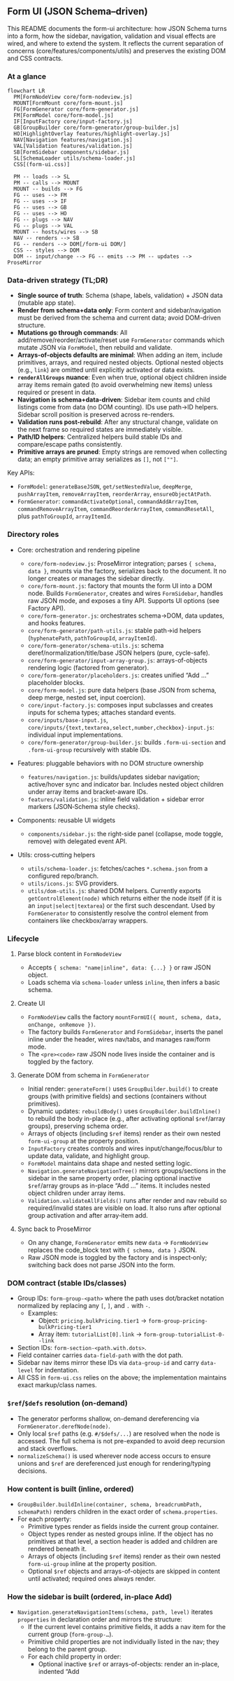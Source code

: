 ## Form UI (JSON Schema–driven)

This README documents the form-ui architecture: how JSON Schema turns into a form, how the sidebar, navigation, validation and visual effects are wired, and where to extend the system. It reflects the current separation of concerns (core/features/components/utils) and preserves the existing DOM and CSS contracts.

### At a glance

```mermaid
flowchart LR
  PM[FormNodeView core/form-nodeview.js]
  MOUNT[FormMount core/form-mount.js]
  FG[FormGenerator core/form-generator.js]
  FM[FormModel core/form-model.js]
  IF[InputFactory core/input-factory.js]
  GB[GroupBuilder core/form-generator/group-builder.js]
  HO[HighlightOverlay features/highlight-overlay.js]
  NAV[Navigation features/navigation.js]
  VAL[Validation features/validation.js]
  SB[FormSidebar components/sidebar.js]
  SL[SchemaLoader utils/schema-loader.js]
  CSS[(form-ui.css)]

  PM -- loads --> SL
  PM -- calls --> MOUNT
  MOUNT -- builds --> FG
  FG -- uses --> FM
  FG -- uses --> IF
  FG -- uses --> GB
  FG -- uses --> HO
  FG -- plugs --> NAV
  FG -- plugs --> VAL
  MOUNT -- hosts/wires --> SB
  NAV -- renders --> SB
  FG -- renders --> DOM[/form-ui DOM/]
  CSS -- styles --> DOM
  DOM -- input/change --> FG -- emits --> PM -- updates --> ProseMirror
```

### Data-driven strategy (TL;DR)

- **Single source of truth**: Schema (shape, labels, validation) + JSON data (mutable app state).
- **Render from schema+data only**: Form content and sidebar/navigation must be derived from the schema and current data; avoid DOM-driven structure.
- **Mutations go through commands**: All add/remove/reorder/activate/reset use `FormGenerator` commands which mutate JSON via `FormModel`, then rebuild and validate.
- **Arrays-of-objects defaults are minimal**: When adding an item, include primitives, arrays, and required nested objects. Optional nested objects (e.g., `link`) are omitted until explicitly activated or data exists.
- **`renderAllGroups` nuance**: Even when true, optional object children inside array items remain gated (to avoid overwhelming new items) unless required or present in data.
- **Navigation is schema+data-driven**: Sidebar item counts and child listings come from data (no DOM counting). IDs use path→ID helpers. Sidebar scroll position is preserved across re-renders.
- **Validation runs post-rebuild**: After any structural change, validate on the next frame so required states are immediately visible.
- **Path/ID helpers**: Centralized helpers build stable IDs and compare/escape paths consistently.
- **Primitive arrays are pruned**: Empty strings are removed when collecting data; an empty primitive array serializes as `[]`, not `[""]`.

Key APIs:
- `FormModel`: `generateBaseJSON`, `get/setNestedValue`, `deepMerge`, `pushArrayItem`, `removeArrayItem`, `reorderArray`, `ensureObjectAtPath`.
- `FormGenerator`: `commandActivateOptional`, `commandAddArrayItem`, `commandRemoveArrayItem`, `commandReorderArrayItem`, `commandResetAll`, plus `pathToGroupId`, `arrayItemId`.

### Directory roles

- Core: orchestration and rendering pipeline
  - `core/form-nodeview.js`: ProseMirror integration; parses `{ schema, data }`, mounts via the factory, serializes back to the document. It no longer creates or manages the sidebar directly.
  - `core/form-mount.js`: factory that mounts the form UI into a DOM node. Builds `FormGenerator`, creates and wires `FormSidebar`, handles raw JSON mode, and exposes a tiny API. Supports UI options (see Factory API).
  - `core/form-generator.js`: orchestrates schema→DOM, data updates, and hooks features.
  - `core/form-generator/path-utils.js`: stable path→id helpers (`hyphenatePath`, `pathToGroupId`, `arrayItemId`).
  - `core/form-generator/schema-utils.js`: schema deref/normalization/title/base JSON helpers (pure, cycle-safe).
  - `core/form-generator/input-array-group.js`: arrays-of-objects rendering logic (factored from generator).
  - `core/form-generator/placeholders.js`: creates unified “Add …” placeholder blocks.
  - `core/form-model.js`: pure data helpers (base JSON from schema, deep merge, nested set, input coercion).
  - `core/input-factory.js`: composes input subclasses and creates inputs for schema types; attaches standard events.
  - `core/inputs/base-input.js`, `core/inputs/{text,textarea,select,number,checkbox}-input.js`: individual input implementations.
  - `core/form-generator/group-builder.js`: builds `.form-ui-section` and `.form-ui-group` recursively with stable IDs.

- Features: pluggable behaviors with no DOM structure ownership
  - `features/navigation.js`: builds/updates sidebar navigation; active/hover sync and indicator bar. Includes nested object children under array items and bracket-aware IDs.
  - `features/validation.js`: inline field validation + sidebar error markers (JSON‑Schema style checks).

- Components: reusable UI widgets
  - `components/sidebar.js`: the right-side panel (collapse, mode toggle, remove) with delegated event API.

- Utils: cross‑cutting helpers
  - `utils/schema-loader.js`: fetches/caches `*.schema.json` from a configured repo/branch.
  - `utils/icons.js`: SVG providers.
  - `utils/dom-utils.js`: shared DOM helpers. Currently exports `getControlElement(node)` which returns either the node itself (if it is an `input|select|textarea`) or the first such descendant. Used by `FormGenerator` to consistently resolve the control element from containers like checkbox/array wrappers.

### Lifecycle

1) Parse block content in `FormNodeView`
   - Accepts `{ schema: "name|inline", data: {...} }` or raw JSON object.
   - Loads schema via `schema-loader` unless `inline`, then infers a basic schema.

2) Create UI
   - `FormNodeView` calls the factory `mountFormUI({ mount, schema, data, onChange, onRemove })`.
   - The factory builds `FormGenerator` and `FormSidebar`, inserts the panel inline under the header, wires nav/tabs, and manages raw/form mode.
   - The `<pre><code>` raw JSON node lives inside the container and is toggled by the factory.

3) Generate DOM from schema in `FormGenerator`
   - Initial render: `generateForm()` uses `GroupBuilder.build()` to create groups (with primitive fields) and sections (containers without primitives).
   - Dynamic updates: `rebuildBody()` uses `GroupBuilder.buildInline()` to rebuild the body in-place (e.g., after activating optional `$ref`/array groups), preserving schema order.
   - Arrays of objects (including `$ref` items) render as their own nested `form-ui-group` at the property position.
   - `InputFactory` creates controls and wires input/change/focus/blur to update data, validate, and highlight group.
   - `FormModel` maintains data shape and nested setting logic.
   - `Navigation.generateNavigationTree()` mirrors groups/sections in the sidebar in the same property order, placing optional inactive `$ref`/array groups as in-place “Add …” items. It includes nested object children under array items.
   - `Validation.validateAllFields()` runs after render and nav rebuild so required/invalid states are visible on load. It also runs after optional group activation and after array‑item add.

4) Sync back to ProseMirror
   - On any change, `FormGenerator` emits new `data` → `FormNodeView` replaces the code_block text with `{ schema, data }` JSON.
   - Raw JSON mode is toggled by the factory and is inspect‑only; switching back does not parse JSON into the form.

### DOM contract (stable IDs/classes)

- Group IDs: `form-group-<path>` where the path uses dot/bracket notation normalized by replacing any `[`, `]`, and `.` with `-`.
  - Examples:
    - Object: `pricing.bulkPricing.tier1` → `form-group-pricing-bulkPricing-tier1`
    - Array item: `tutorialList[0].link` → `form-group-tutorialList-0--link`
- Section IDs: `form-section-<path.with.dots>`.
- Field container carries `data-field-path` with the dot path.
- Sidebar nav items mirror these IDs via `data-group-id` and carry `data-level` for indentation.
- All CSS in `form-ui.css` relies on the above; the implementation maintains exact markup/class names.

### `$ref`/`$defs` resolution (on-demand)

- The generator performs shallow, on-demand dereferencing via `FormGenerator.derefNode(node)`.
- Only local `$ref` paths (e.g. `#/$defs/...`) are resolved when the node is accessed. The full schema is not pre-expanded to avoid deep recursion and stack overflows.
- `normalizeSchema()` is used wherever node access occurs to ensure unions and `$ref` are dereferenced just enough for rendering/typing decisions.

### How content is built (inline, ordered)

- `GroupBuilder.buildInline(container, schema, breadcrumbPath, schemaPath)` renders children in the exact order of `schema.properties`.
- For each property:
  - Primitive types render as fields inside the current group container.
  - Object types render as nested groups inline. If the object has no primitives at that level, a section header is added and children are rendered beneath it.
  - Arrays of objects (including `$ref` items) render as their own nested `form-ui-group` inline at the property position.
  - Optional `$ref` objects and arrays-of-objects are skipped in content until activated; required ones always render.

### How the sidebar is built (ordered, in-place Add)

- `Navigation.generateNavigationItems(schema, path, level)` iterates `properties` in declaration order and mirrors the structure:
  - If the current level contains primitive fields, it adds a nav item for the current group (`form-group-…`).
  - Primitive child properties are not individually listed in the nav; they belong to the parent group.
  - For each child property in order:
    - Optional inactive `$ref` or arrays-of-objects: render an in-place, indented “Add <Title>” item with `data-group-id="form-optional-…"`.
    - Active arrays-of-objects: render a clickable group item (`data-group-id="form-group-…"`), then one item per existing array entry. For each array item, nested object children (e.g., `link`, `dataRef`, `questionnaire`) are included under the item.
    - Object types: if they have no primitives but have children, render a section header (`form-section-…`) at the same indentation; then recurse into children.
- Indentation is controlled by `data-level` and the CSS custom property `--nav-level` on `.form-ui-nav-item-content`.
- Error badges are applied post-render by Validation; the indicator is positioned on the right and doesn’t interfere with clicks.
- Scroll position: `Navigation.generateNavigationTree()` preserves sidebar `scrollTop` across re-renders.

### What happens when clicking “+ Add …” in the sidebar

1) Delegated click handler in `features/navigation.js` catches clicks on `.form-ui-nav-item.form-ui-nav-item-add`.
2) It derives the schema path from `data-group-id` (`form-optional-…`) and resolves the corresponding node from the root schema.
3) `FormGenerator.commandActivateOptional(path)` (central command) is used to activate and seed data:
   - Adds `path` to `activeOptionalGroups`.
   - Seeds `data` at that path based on type:
     - Object → base object tree (arrays initialized to `[]`). Optional nested objects are omitted unless required or already present in data. This applies even when `renderAllGroups` is true for children inside array items.
     - Array → initializes `[]`. For arrays-of-objects, if the array is empty, the first item is auto-added (data-first) using a default object that includes primitives/arrays and required nested objects only.
   - Emits updated `data`, rebuilds the form body (`rebuildBody()`), regenerates navigation, and validates.
4) Navigation then scrolls to the activated group or the first array item.

### Rendering strategy: renderAllGroups

- The mount factory accepts `ui.renderAllGroups: boolean` to control optional group rendering and base data shaping.
  - When `false` (default):
    - Optional object/array groups do not render until activated via the sidebar.
    - Base data includes required object subtrees and always includes array keys as `[]`.
    - Validation runs after activation/array item add to flag required fields immediately.
  - When `true`:
    - Optional object/array groups render recursively by default, except optional object children inside array items which remain inactive until explicitly activated or data exists for them (prevents overwhelming newly added array items).
    - Base data includes all nested objects and arrays present in the schema (arrays initialized to `[]`).
    - Arrays-of-objects may auto-add a first item when activated from the sidebar (data-first rule).
    - Navigation lists nested object children under array items.

### State tracking (form content and sidebar)

- `activeOptionalGroups: Set<string>` (FormGenerator): activated optional groups (object or array). Inactive optional groups remain hidden in content and appear as “Add …” in the sidebar.
- `data: object` (FormGenerator): current JSON payload. Updated via `updateData()` and via `onActivateOptionalGroup()` when seeding new groups.
- `FormModel.generateBaseJSON(schema)`: initial data tree for any object node. Arrays always exist as `[]`; optional objects are created only when required or activated.
- `FormModel.setNestedValue(obj, path, value)`: supports dot and bracket notation (e.g., `array[0].prop`). Creates objects/arrays as needed.
- `FormModel.deepMerge(base, incoming)`: preserves keys present in `incoming` while merging into existing state to avoid losing dynamically added optional branches.
- `groupElements: Map<groupId, { element, path, title, isSection }>` (FormGenerator): rebuilt on each render and used by navigation, hover/scroll sync, validation, and scrollspy.
- `fieldSchemas`, `fieldElements`, `fieldErrors` (FormGenerator): typing and validation state per field.
- `fieldToGroup: Map<fieldPath, groupId>` (FormGenerator): links fields to their group container for navigation and error mapping.
- `isCollapsed`, `currentMode` (FormSidebar): panel UI state.
- `isRawMode` (mount factory): current visual mode for the form container; raw is inspect‑only.

### Arrays (multi-value fields)

- Array fields always exist in the JSON (`[]`) even when empty. With `renderAllGroups: true`, optional arrays are also present as empty arrays by default.
- Inputs inside array items are named using bracketed indices (e.g., `tutorialList[0].title`) so `updateData()` can map them back correctly.
- Removing an item reindexes subsequent UI inputs; state is re-collected on next `updateData()`.
- Arrays of objects render as nested groups; their nav items are clickable and scroll to the array’s group container. Adding/removing/reordering is data-first (mutations via `FormModel`), then the UI rebuilds.
- Arrays of primitives render via `InputFactory.createArrayInput()` as a compact repeatable input list.
  - When empty, one blank input is rendered by default.
  - The Add button is disabled until the last rendered item has a non-empty value.
  - Removing the only blank item hides the delete button (layout preserved with `visibility: hidden`).
  - Deletion uses a two-step confirmation (trash → check) with consistent icon sizing; after confirm, removal is delegated to the command API.
  - Collected JSON prunes empty strings from primitive arrays; empty results serialize as `[]`.

#### Data-first mutation API

- `FormModel` exposes centralized mutations used by the generator and UI handlers:
  - `pushArrayItem(data, arrayPath, newItem)`
  - `removeArrayItem(data, arrayPath, index)`
  - `reorderArray(data, arrayPath, fromIndex, toIndex)`
  - `ensureObjectAtPath(data, path, objectSchema)`
- `FormGenerator` exposes command wrappers:
  - `commandActivateOptional(path)`
  - `commandAddArrayItem(arrayPath)`
  - `commandRemoveArrayItem(arrayPath, index)`
  - `commandReorderArrayItem(arrayPath, fromIndex, toIndex)`
  - `commandResetAll()`

All UI actions call these commands, which: `updateData()` → mutate JSON via `FormModel` → `rebuildBody()` → validate.

### Positioning and visuals (CSS)

- Sidebar tabs remain a fixed vertical strip; expanding opens the content panel to the right.
- `.form-side-panel.form-inline-panel` is sticky and right-aligned (negative right margin). The panel limits height to the viewport and enables internal scrolling for the navigation tree. Auto-floating is disabled; it stays inline.
- Reset button (optional) shows a red confirm state before performing the reset.
- `.form-ui-highlight-overlay` is an absolute 2px bar placed along the left edge of the form container; `HighlightOverlay` computes top/height.
- Smooth scrolling to groups is enabled via `.form-ui-body { scroll-behavior: smooth; }`.
- Add placeholders: optional groups and array add-actions share a unified placeholder style (`.form-ui-placeholder-add`), full-width and hover-highlighted; disabled buttons show reduced opacity and not-allowed cursor.

### Public maps/refs other modules use

`core/form-generator.js` exposes these fields for features:

- `groupElements`: Map of `groupId → { element, path, title, isSection? }`.
- `fieldSchemas`: Map of `fieldPath → schema`.
- `fieldElements`: Map of `fieldPath → controlElement`.
- `fieldToGroup`: Map of `fieldPath → groupId`.
- `navigationTree`: HTMLElement assigned to the sidebar’s `.form-navigation-tree`.

These are considered part of the internal contract that `features/navigation.js` and `features/validation.js` depend on.

### Code documentation

- All core, features, and component classes are documented with JSDoc at class level and for their primary methods. Highlights:
  - `core/form-nodeview.js`: parsing `{ schema, data }`, mounting via the factory, serializing back to the document. Sidebar creation lives in the factory.
  - `core/form-generator.js`: data/model/generation lifecycle and the responsibilities of each helper.
  - `core/input-factory.js`, `core/group-builder.js`, `core/highlight-overlay.js`, `core/form-model.js`: single responsibilities and return types.
  - `features/navigation.js` and `features/validation.js`: public APIs.
  - `components/sidebar.js`: component API (`onModeToggleHandler`, `onRemoveHandler`, `onNavigationClickHandler`, `setCollapsed`, `setMode`).
  - `core/form-mount.js`: factory API and responsibilities.

You can generate API documentation with any JSDoc tooling if desired; the code comments are written to be compatible with standard JSDoc parsers.

### How to extend

- Add a control type
  1) Implement creation in `core/input-factory.js` (`create…Input`).
  2) Return the control element or container with a single focusable control inside.
  3) The factory attaches events via the injected callbacks from `FormGenerator`.

- Add a behavior (feature)
  1) Create a module in `features/` that takes `formGenerator` as a dependency.
  2) Read the public maps/refs listed above; do not mutate DOM structure directly.
  3) Instantiate the feature in `FormGenerator`’s constructor (similar to `Navigation` and `Validation`).

- Change grouping/sections
  - Update `core/group-builder.js`. Keep group/section ID rules intact for sidebar parity.

- Change data shaping
  - Update `core/form-model.js` (base JSON, deepMerge, setNestedValue).

### Developer checklist (before merging changes)

- **Data-first?** Does every structural change (activate/add/remove/reorder/reset) mutate JSON through the command API and then rebuild/validate?
- **Schema+data only?** Are new UI decisions based on schema/data (not DOM queries)?
- **Optional children**: For array items, are optional nested objects left out by default and only rendered when required or activated?
- **ID/path consistency**: Are IDs generated via `pathToGroupId/arrayItemId` and paths escaped consistently?
- **Validation timing**: After structural updates, is `validateAllFields()` scheduled post-rebuild?
- **Navigation parity**: Does the sidebar reflect the full nested structure based on data (no duplicate entries, no missing children)?
- **Docs**: If you changed behavior (activation, defaults, renderAllGroups semantics), did you update README/README-FLOW?

### Common pitfalls (avoid these)

- Triggering DOM clicks to create items (causes loops); mutate data then rebuild instead.
- Counting DOM nodes to derive array sizes; read from JSON (`FormModel.getNestedValue`).
- Auto-including optional nested objects under array items on add; keep defaults minimal.
- Updating IDs/paths by ad-hoc regex in multiple places; use the centralized helpers.

### Raw JSON mode (inspect‑only)

- Clicking the mode toggle switches between form view and raw JSON view.
- In raw view, `<pre><code>` shows the current `data` as JSON (with the active `schema` preserved by `FormNodeView` when serializing), and is not editable.
- Switching back does not parse JSON back into the form. Use `api.updateData(next)` to update programmatically or edit fields in the form.

### Error handling and markers

- `Validation.getValidationError()` performs basic checks: required, min/max, regex, enum, formats (email/url).
- Inline errors appear in `.form-ui-error` after the control and add `.invalid` to the control.
- Sidebar error badges: groups with any error are marked with `.has-error` and an inline SVG triangle icon positioned by `--nav-level`.

### Testing suggestions

- Snapshot the generated DOM for a representative schema (see `html-structure.html`) to guard IDs/classes and group/section layout.
- Unit test `FormModel` (deepMerge, setNestedValue) and `GroupBuilder` (ID formation and section vs group decisions).
- Unit test `InputFactory` required flag propagation and focus/blur highlighting hooks.

### Troubleshooting

- Sidebar opens but buttons shift: ensure sidebar DOM contains both `.form-side-panel-main` and `.form-side-panel-tabs` (the component now does).
- First click does nothing after page load: NodeView calls `sidebar.setCollapsed(true)` to sync internal state with the DOM. If customized, keep the DOM class and component state aligned.

### File map

- Core: `core/form-nodeview.js`, `core/form-mount.js`, `core/form-generator.js`, `core/form-generator/path-utils.js`, `core/form-generator/schema-utils.js`, `core/form-generator/input-array-group.js`, `core/form-generator/placeholders.js`, `core/form-model.js`, `core/input-factory.js`, `core/inputs/*`, `core/form-generator/group-builder.js`
- Features: `features/navigation.js`, `features/validation.js`, `features/highlight-overlay.js`
- Components: `components/sidebar.js`
- Utils: `utils/schema-loader.js`, `utils/icons.js`
- Styles: `form-ui.css`

### Factory API (core/form-mount.js)

```js
const api = mountFormUI({
  mount,        // HTMLElement to render into
  schema,       // JSON schema object
  data,         // initial data object
  onChange,     // (data) => void, called on every change
  onRemove,     // () => void, called when delete confirmed
  ui: {
    showRemove: true,        // hides remove button when false (also supported as legacy top-level showRemove)
    fixedSidebar: false,     // when true, sidebar stays expanded inline (no collapse control)
    renderAllGroups: false,  // when true, render optional object/array groups recursively and include arrays as [] in base data
    showReset: false,        // when true, shows a reset button (with confirm); resets data and rebuilds
  },
});

api.updateData(next);            // replace form data
api.updateSchema(nextSchema);    // rebuild with a new schema
api.toggleRawMode(forceBool);    // toggle raw/form mode
api.navigateTo(groupId);         // navigate to group id
api.getData();                   // read current data
api.destroy();                   // unmount
```


